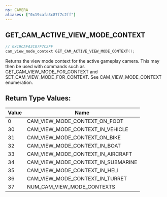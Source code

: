 ```yaml
---
ns: CAMERA
aliases: ["0x19cafa3c87f7c2ff"]
---
```

## GET_CAM_ACTIVE_VIEW_MODE_CONTEXT

```c
// 0x19CAFA3C87F7C2FF
cam_view_mode_context GET_CAM_ACTIVE_VIEW_MODE_CONTEXT();
```

Returns the view mode context for the active gameplay camera. This may then be used with commands such as GET_CAM_VIEW_MODE_FOR_CONTEXT and SET_CAM_VIEW_MODE_FOR_CONTEXT. See CAM_VIEW_MODE_CONTEXT enumeration.

## Return Type Values:
| Value | Name |
| --- | --- |
| 0 | CAM_VIEW_MODE_CONTEXT_ON_FOOT |
| 30 | CAM_VIEW_MODE_CONTEXT_IN_VEHICLE |
| 31 | CAM_VIEW_MODE_CONTEXT_ON_BIKE |
| 32 | CAM_VIEW_MODE_CONTEXT_IN_BOAT |
| 33 | CAM_VIEW_MODE_CONTEXT_IN_AIRCRAFT |
| 34 | CAM_VIEW_MODE_CONTEXT_IN_SUBMARINE |
| 35 | CAM_VIEW_MODE_CONTEXT_IN_HELI |
| 36 | CAM_VIEW_MODE_CONTEXT_IN_TURRET |
| 37 | NUM_CAM_VIEW_MODE_CONTEXTS |

